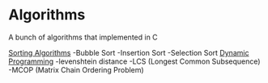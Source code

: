# Algorithms
A bunch of algorithms that implemented in C  
  
  [Sorting Algorithms](../../tree/master/sorting)
  -Bubble Sort
  -Insertion Sort
  -Selection Sort
  [Dynamic Programming](../../tree/master/dynamic_programming)
  -levenshtein distance
  -LCS (Longest Common Subsequence)
  -MCOP (Matrix Chain Ordering Problem)
